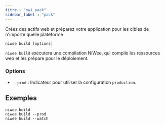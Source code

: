 ```yaml
---
titre : "nwi pack"
sidebar_label : "pack"
---
```


Créez des actifs web et préparez votre application pour les cibles de n'importe quelle plateforme

```shell
niwee build [options]
```

`niwee build` exécutera une compilation NiWee, qui compile les ressources web et les prépare pour le déploiement.

### Options

 - `--prod` : Indicateur pour utiliser la configuration `production`.
      

## Exemples

```shell
niwee build
niwee build --prod
niwee build --watch
```